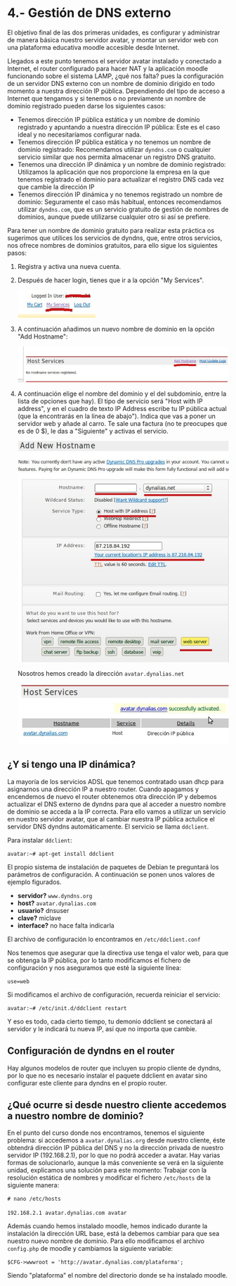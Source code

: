 # 4.- Gestión de DNS externo

El objetivo final de las dos primeras unidades, es configurar y administrar de manera básica nuestro servidor avatar, y montar un servidor web con una plataforma educativa moodle accesible desde Internet.

Llegados a este punto tenemos el servidor avatar instalado y conectado a Internet, el router configurado para hacer NAT y la aplicación moodle funcionando sobre el sistema LAMP, ¿qué nos falta? pues la configuración de un servidor DNS externo con un nombre de dominio dirigido en todo momento a nuestra dirección IP pública. Dependiendo del tipo de acceso a Internet que tengamos y si tenemos o no previamente un nombre de dominio registrado pueden darse los siguientes casos:

* Tenemos dirección IP pública estática y un nombre de dominio registrado y apuntando a nuestra dirección IP pública: Este es el caso ideal y no necesitaríamos configurar nada.
* Tenemos dirección IP pública estática y no tenemos un nombre de dominio registrado: Recomendamos utilizar `dyndns.com` o cualquier servicio similar que nos permita almacenar un registro DNS gratuito.
* Tenemos una dirección IP dinámica y un nombre de dominio registrado: Utilizamos la aplicación que nos proporcione la empresa en la que tenemos registrado el dominio para actualizar el registro DNS cada vez que cambie la dirección IP
* Tenemos dirección IP dinámica y no tenemos registrado un nombre de dominio: Seguramente el caso más habitual, entonces recomendamos utilizar `dyndns.com`, que es un servicio gratuito de gestión de nombres de dominios, aunque puede utilizarse cualquier otro si así se prefiere.

Para tener un nombre de dominio gratuito para realizar esta práctica os sugerimos que utilices los servicios de dyndns, que, entre otros servicios, nos ofrece nombres de dominios gratuitos, para ello sigue los siguientes pasos:

1. Registra y activa una nueva cuenta.
2. Después de hacer login, tienes que ir a la opción "My Services".

    ![1](../img/1.jpg "1")

3. A continuación añadimos un nuevo nombre de dominio en la opción "Add Hostname":

    ![2](../img/2.jpg "2")

4. A continuación elige el nombre del dominio y el del subdominio, entre la lista de opciones que hay). El tipo de servicio será "Host with IP address", y en el cuadro de texto IP Address escribe tu IP pública actual (que la encontrarás en la línea de abajo"). Indica que vas a poner un servidor web y añade al carro. Te sale una factura (no te preocupes que es de 0 $), le das a "Siguiente" y activas el servicio.

    ![3](../img/3.jpg "3")

    Nosotros hemos creado la dirección `avatar.dynalias.net`

    ![4](../img/4.jpg "4")

## ¿Y si tengo una IP dinámica?

La mayoría de los servicios ADSL que tenemos contratado usan dhcp para asignarnos una dirección IP a nuestro router. Cuando apagamos y encendemos de nuevo el router obtenemos otra dirección IP y debemos actualizar el DNS externo de dyndns para que al acceder a nuestro nombre de dominio se acceda a la IP correcta. Para ello vamos a utilizar un servicio en nuestro servidor avatar, que al cambiar nuestra IP pública actulice el servidor DNS dyndns automáticamente. El servicio se llama `ddclient`.

Para instalar `ddclient`:

    avatar:~# apt-get install ddclient

El propio sistema de instalación de paquetes de Debian te preguntará los parámetros de configuración. A continuación se ponen unos valores de ejemplo figurados.

* **servidor?** `www.dyndns.org`
* **host?** `avatar.dynalias.com`
* **usuario?** dnsuser
* **clave?** miclave
* **interface?** no hace falta indicarla

El archivo de configuración lo encontramos en `/etc/ddclient.conf`

Nos tenemos que asegurar que la directiva use tenga el valor web, para que se obtenga la IP pública, por lo tanto modificamos el fichero de configuración y nos aseguramos que esté la siguiente línea:

    use=web

Si modificamos el archivo de configuración, recuerda reiniciar el servicio:

    avatar:~# /etc/init.d/ddclient restart

Y eso es todo, cada cierto tiempo, tu demonio ddclient se conectará al servidor y le indicará tu nueva IP, así que no importa que cambie.

## Configuración de dyndns en el router

Hay algunos modelos de router que incluyen su propio cliente de dyndns, por lo que no es necesario instalar el paquete ddclient en avatar sino configurar este cliente para dyndns en el propio router.


## ¿Qué ocurre si desde nuestro cliente accedemos a nuestro nombre de dominio?

En el punto del curso donde nos encontramos, tenemos el siguiente problema: si accedemos a `avatar.dynalias.org` desde nuestro cliente, éste obtendrá dirección IP pública del DNS y no la dirección privada de nuestro servidor IP (192.168.2.1), por lo que no podrá acceder a avatar. Hay varias formas de solucionarlo, aunque la más conveniente se verá en la siguiente unidad, explicamos una solución para este momento: Trabajar con la resolución estática de nombres y modificar el fichero `/etc/hosts` de la siguiente manera:

    # nano /etc/hosts

    192.168.2.1 avatar.dynalias.com avatar

Además cuando hemos instalado moodle, hemos indicado durante la instalación la dirección URL base, está la debemos cambiar para que sea nuestro nuevo nombre de dominio. Para ello modificamos el archivo `config.php` de moodle y cambiamos la siguiente variable:

    $CFG->wwwroot = 'http://avatar.dynalias.com/plataforma';

Siendo "plataforma" el nombre del directorio donde se ha instalado moodle.